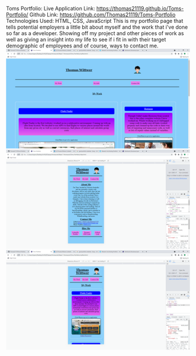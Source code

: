 Toms Portfolio:
Live Application Link: https://thomas21119.github.io/Toms-Portfolio/
Github Link: https://github.com/Thomas21119/Toms-Portfolio
Technologies Used: HTML, CSS, JavaScript
This is my portfolio page that tells potential employers a little bit about myself and the work that i've done so far as a developer. Showing off my project and other pieces of work as well as giving an insight into my life to see if i fit in with their target demographic of employees and of course, ways to contact me.
![Screenshot](Assets\images\Desktop.png "Test")
![Screenshot](Assets\images\MobileFirst.png "Test")
![Screenshot](Assets\images\MyWork.png "Test")